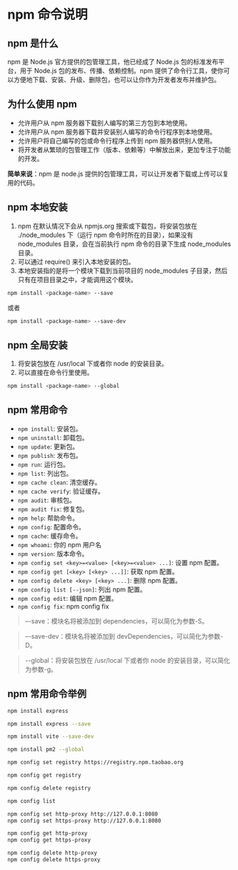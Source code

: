 # npm 命令说明

## npm 是什么

npm 是 Node.js 官方提供的包管理工具，他已经成了 Node.js 包的标准发布平台，用于 Node.js 包的发布、传播、依赖控制。npm 提供了命令行工具，使你可以方便地下载、安装、升级、删除包，也可以让你作为开发者发布并维护包。

## 为什么使用 npm

-   允许用户从 npm 服务器下载别人编写的第三方包到本地使用。
-   允许用户从 npm 服务器下载并安装别人编写的命令行程序到本地使用。
-   允许用户将自己编写的包或命令行程序上传到 npm 服务器供别人使用。
-   将开发者从繁琐的包管理工作（版本、依赖等）中解放出来，更加专注于功能的开发。

**简单来说**：npm 是 node.js 提供的包管理工具，可以让开发者下载或上传可以复用的代码。

## npm 本地安装

1. npm 在默认情况下会从 npmjs.org 搜索或下载包，将安装包放在 ./node_modules 下（运行 npm 命令时所在的目录），如果没有 node_modules 目录，会在当前执行 npm 命令的目录下生成 node_modules 目录。
2. 可以通过 require() 来引入本地安装的包。
3. 本地安装指的是将一个模块下载到当前项目的 node_modules 子目录，然后只有在项目目录之中，才能调用这个模块。

```sh
npm install <package-name> --save
```

或者

```sh
npm install <package-name> --save-dev
```

## npm 全局安装

1. 将安装包放在 /usr/local 下或者你 node 的安装目录。
2. 可以直接在命令行里使用。

```sh
npm install <package-name> --global
```

## npm 常用命令

-   `npm install`: 安装包。
-   `npm uninstall`: 卸载包。
-   `npm update`: 更新包。
-   `npm publish`: 发布包。
-   `npm run`: 运行包。
-   `npm list`: 列出包。
-   `npm cache clean`: 清空缓存。
-   `npm cache verify`: 验证缓存。
-   `npm audit`: 审核包。
-   `npm audit fix`: 修复包。
-   `npm help`: 帮助命令。
-   `npm config`: 配置命令。
-   `npm cache`: 缓存命令。
-   `npm whoami`: 你的 npm 用户名
-   `npm version`: 版本命令。
-   `npm config set <key>=<value> [<key>=<value> ...]`: 设置 npm 配置。
-   `npm config get [<key> [<key> ...]]`: 获取 npm 配置。
-   `npm config delete <key> [<key> ...]`: 删除 npm 配置。
-   `npm config list [--json]`: 列出 npm 配置。
-   `npm config edit`: 编辑 npm 配置。
-   `npm config fix`: npm config fix

> –-save：模块名将被添加到 dependencies，可以简化为参数-S。

> –-save-dev：模块名将被添加到 devDependencies，可以简化为参数-D。

> --global：将安装包放在 /usr/local 下或者你 node 的安装目录，可以简化为参数-g。

## npm 常用命令举例

```sh
npm install express
```

```sh
npm install express --save
```

```sh
npm install vite --save-dev
```

```sh
npm install pm2 --global
```

```sh
npm config set registry https://registry.npm.taobao.org
```

```sh
npm config get registry
```

```sh
npm config delete registry
```

```sh
npm config list
```

```sh
npm config set http-proxy http://127.0.0.1:8080
npm config set https-proxy http://127.0.0.1:8080
```

```sh
npm config get http-proxy
npm config get https-proxy
```

```sh
npm config delete http-proxy
npm config delete https-proxy
```
